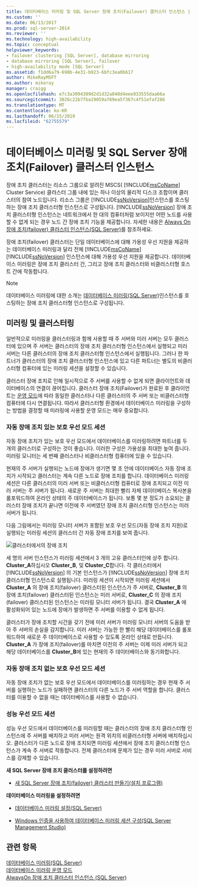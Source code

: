 ```yaml
---
title: 데이터베이스 미러링 및 SQL Server 장애 조치(Failover) 클러스터 인스턴스 | Microsoft Docs
ms.custom: ''
ms.date: 06/13/2017
ms.prod: sql-server-2014
ms.reviewer: ''
ms.technology: high-availability
ms.topic: conceptual
helpviewer_keywords:
- failover clustering [SQL Server], database mirroring
- database mirroring [SQL Server], failover
- high-availability mode [SQL Server]
ms.assetid: f1dd6a79-698b-4e31-b923-6bfc3ea0b617
author: MikeRayMSFT
ms.author: mikeray
manager: craigg
ms.openlocfilehash: e7c3a3094309d2d1d32a840d4eee933555daa66a
ms.sourcegitcommit: 3026c22b7fba19059a769ea5f367c4f51efaf286
ms.translationtype: MT
ms.contentlocale: ko-KR
ms.lasthandoff: 06/15/2019
ms.locfileid: "62755579"
---
```

# <a name="database-mirroring-and-sql-server-failover-cluster-instances"></a>데이터베이스 미러링 및 SQL Server 장애 조치(Failover) 클러스터 인스턴스
  장애 조치 클러스터는 리소스 그룹으로 알려진 MSCS( [!INCLUDE[msCoName](../../includes/msconame-md.md)] Cluster Service) 클러스터 그룹 내에 있는 하나 이상의 물리적 디스크 조합이며 클러스터의 참여 노드입니다. 리소스 그룹은 [!INCLUDE[ssNoVersion](../../includes/ssnoversion-md.md)]인스턴스를 호스팅하는 장애 조치 클러스터형 인스턴스로 구성됩니다. [!INCLUDE[ssNoVersion](../../includes/ssnoversion-md.md)] 장애 조치 클러스터형 인스턴스는 네트워크에서 한 대의 컴퓨터처럼 보이지만 어떤 노드를 사용할 수 없게 되는 경우 노드 간 장애 조치 기능을 제공합니다. 자세한 내용은 [Always On 장애 조치(failover) 클러스터 인스턴스(SQL Server)](../../sql-server/failover-clusters/windows/always-on-failover-cluster-instances-sql-server.md)를 참조하세요.  
  
 장애 조치(failover) 클러스터는 단일 데이터베이스에 대해 가용성 우선 지원을 제공하는 데이터베이스 미러링과 달리 전체 [!INCLUDE[msCoName](../../includes/msconame-md.md)] [!INCLUDE[ssNoVersion](../../includes/ssnoversion-md.md)] 인스턴스에 대해 가용성 우선 지원을 제공합니다. 데이터베이스 미러링은 장애 조치 클러스터 간, 그리고 장애 조치 클러스터와 비클러스터형 호스트 간에 작동합니다.  
  
> [!NOTE]  
>  데이터베이스 미러링에 대한 소개는 [데이터베이스 미러링&#40;SQL Server&#41;](database-mirroring-sql-server.md)인스턴스를 호스팅하는 장애 조치 클러스터형 인스턴스로 구성됩니다.  
  
## <a name="mirroring-and-clustering"></a>미러링 및 클러스터링  
 일반적으로 미러링을 클러스터링과 함께 사용할 때 주 서버와 미러 서버는 모두 클러스터에 있으며 주 서버는 클러스터의 장애 조치 클러스터형 인스턴스에서 실행되고 미러 서버는 다른 클러스터의 장애 조치 클러스터형 인스턴스에서 실행됩니다. 그러나 한 파트너가 클러스터의 장애 조치 클러스터형 인스턴스에 있고 다른 파트너는 별도의 비클러스터형 컴퓨터에 있는 미러링 세션을 설정할 수 있습니다.  
  
 클러스터 장애 조치로 인해 일시적으로 주 서버를 사용할 수 없게 되면 클라이언트와 데이터베이스의 연결이 끊어집니다. 클러스터 장애 조치(Failover)가 완료된 후 클라이언트는 [운영 모드](database-mirroring-operating-modes.md)에 따라 동일한 클러스터나 다른 클러스터의 주 서버 또는 비클러스터형 컴퓨터에 다시 연결됩니다. 따라서 클러스터형 환경에서 데이터베이스 미러링을 구성하는 방법을 결정할 때 미러링에 사용할 운영 모드는 매우 중요합니다.  
  
### <a name="high-safety-mode-session-with-automatic-failover"></a>자동 장애 조치 있는 보호 우선 모드 세션  
 자동 장애 조치가 있는 보호 우선 모드에서 데이터베이스를 미러링하려면 파트너를 두 개의 클러스터로 구성하는 것이 좋습니다. 이러한 구성은 가용성을 최대한 높여 줍니다. 미러링 모니터는 세 번째 클러스터나 비클러스터형 컴퓨터에 있을 수 있습니다.  
  
 현재의 주 서버가 실행되는 노드에 장애가 생기면 몇 초 안에 데이터베이스 자동 장애 조치가 시작되고 클러스터는 계속 다른 노드로 장애 조치를 합니다. 데이터베이스 미러링 세션은 다른 클러스터의 미러 서버 또는 비클러스터형 컴퓨터로 장애 조치되고 이전 미러 서버는 주 서버가 됩니다. 새로운 주 서버는 최대한 빨리 자체 데이터베이스 복사본을 롤포워드하여 온라인 상태의 주 데이터베이스가 됩니다. 보통 몇 분 정도가 소요되는 클러스터 장애 조치가 끝나면 이전에 주 서버였던 장애 조치 클러스터형 인스턴스는 미러 서버가 됩니다.  
  
 다음 그림에서는 미러링 모니터 서버가 포함된 보호 우선 모드(자동 장애 조치 지원)로 실행되는 미러링 세션의 클러스터 간 자동 장애 조치를 보여 줍니다.  
  
 ![클러스터에서의 장애 조치](../media/dbm-and-failover-clustering.gif "클러스터에서의 장애 조치")  
  
 세 명의 서버 인스턴스가 미러링 세션에서 3 개의 고유 클러스터인에 상주 합니다. **Cluster_A**하십시오 **Cluster_B**, 및 **Cluster_C**합니다. 각 클러스터에서 [!INCLUDE[ssNoVersion](../../includes/ssnoversion-md.md)] 의 기본 인스턴스가 [!INCLUDE[ssNoVersion](../../includes/ssnoversion-md.md)] 장애 조치 클러스터형 인스턴스로 실행됩니다. 미러링 세션이 시작되면 미러링 세션에서 **Cluster_A** 의 장애 조치(failover) 클러스터된 인스턴스가 주 서버로, **Cluster_B** 의 장애 조치(failover) 클러스터된 인스턴스는 미러 서버로, **Cluster_C** 의 장애 조치(failover) 클러스터된 인스턴스는 미러링 모니터 서버가 됩니다. 결국 **Cluster_A** 에 활성화되어 있는 노드에 장애가 발생하면 주 서버를 이용할 수 없게 됩니다.  
  
 클러스터가 장애 조치할 시간을 갖기 전에 미러 서버가 미러링 모니터 서버의 도움을 받아 주 서버의 손실을 감지합니다. 미러 서버는 가능한 한 빨리 해당 데이터베이스를 롤포워드하여 새로운 주 데이터베이스로 사용할 수 있도록 온라인 상태로 만듭니다. **Cluster_A** 가 장애 조치(failover)를 마치면 이전의 주 서버는 이제 미러 서버가 되고 해당 데이터베이스를 **Cluster_B**에 있는 현재의 주 데이터베이스와 동기화합니다.  
  
### <a name="high-safety-mode-session-without-automatic-failover"></a>자동 장애 조치 없는 보호 우선 모드 세션  
 자동 장애 조치가 없는 보호 우선 모드에서 데이터베이스를 미러링하는 경우 현재 주 서버를 실행하는 노드가 실패하면 클러스터의 다른 노드가 주 서버 역할을 합니다. 클러스터를 이용할 수 없을 때는 데이터베이스를 사용할 수 없습니다.  
  
### <a name="high-performance-mode-session"></a>성능 우선 모드 세션  
 성능 우선 모드에서 데이터베이스를 미러링할 때는 클러스터의 장애 조치 클러스터형 인스턴스에 주 서버를 배치하고 미러 서버는 원격 위치의 비클러스터형 서버에 배치하십시오. 클러스터가 다른 노드로 장애 조치되면 미러링 세션에서 장애 조치 클러스터형 인스턴스가 계속 주 서버로 작동합니다. 전체 클러스터에 문제가 있는 경우 미러 서버로 서비스를 강제할 수 있습니다.  
  
 **새 SQL Server 장애 조치 클러스터를 설정하려면**  
  
-   [새 SQL Server 장애 조치(failover) 클러스터 만들기&#40;설치 프로그램&#41;](../../sql-server/failover-clusters/install/create-a-new-sql-server-failover-cluster-setup.md)  
  
 **데이터베이스 미러링을 설정하려면**  
  
-   [데이터베이스 미러링 설정&#40;SQL Server&#41;](setting-up-database-mirroring-sql-server.md)  
  
-   [Windows 인증을 사용하여 데이터베이스 미러링 세션 구성&#40;SQL Server Management Studio&#41;](establish-database-mirroring-session-windows-authentication.md)  
  
## <a name="see-also"></a>관련 항목  
 [데이터베이스 미러링&#40;SQL Server&#41;](database-mirroring-sql-server.md)   
 [데이터베이스 미러링 운영 모드](database-mirroring-operating-modes.md)   
 [AlwaysOn 장애 조치 클러스터 인스턴스 (SQL Server)](../../sql-server/failover-clusters/windows/always-on-failover-cluster-instances-sql-server.md) 
  
  
